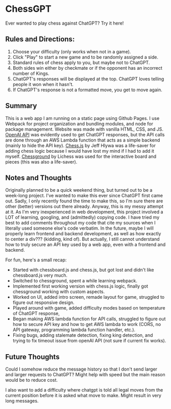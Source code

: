 # ChessGPT

Ever wanted to play chess against ChatGPT? Try it here!

## Rules and Directions:

1. Choose your difficulty (only works when not in a game).
2. Click "Play" to start a new game and to be randomly assigned a side.
3. Standard rules of chess apply to you, but maybe not to ChatGPT.
4. Both sides win either by checkmate or if the opponent has an incorrect number of Kings.
5. ChatGPT's responses will be displayed at the top. ChatGPT loves telling people it won when it hasn't.
6. If ChatGPT's response is not a formatted move, you get to move again.

## Summary
This is a web app I am running on a static page using Github Pages. I use Webpack for project organization and bundling modules, and node for package management. Website was made with vanilla HTML, CSS, and JS. [OpenAI API](https://platform.openai.com/docs/api-reference) was evidently used to get ChatGPT responses, but the API calls are done through an AWS Lambda function that acts as a simple backend (mainly to hide the API key). [Chess.js](https://github.com/jhlywa/chess.js) by Jeff Hlywa was a life-saver for adding chess logic because I would have lost my mind if I had to add it myself. [Chessground](https://github.com/lichess-org/chessground) by Lichess was used for the interactive board and pieces (this was also a life-saver). 

## Notes and Thoughts
Originally planned to be a quick weekend thing, but turned out to be a week-long project. I've wanted to make this ever since ChatGPT first came out. Sadly, I only recently found the time to make this, so I'm sure there are other (better) versions out there already. Anyway, this is my messy attempt at it. As I'm very inexperienced in web development, this project involved a LOT of learning, googling, and (admittedly) copying code. I have tried my best to add comments throughout my code that cite my sources when I literally used someone else's code verbatim. In the future, maybe I will properly learn frontend and backend development, as well as how exactly to center a div??? (kidding, kind of). But actually, I still cannot understand how to truly secure an API key used by a web app, even with a frontend and backend. 

For fun, here's a small recap:

* Started with chessboard.js and chess.js, but got lost and didn't like chessboard.js very much.
* Switched to chessground, spent a while learning webpack.
* Implemented first working version with chess.js logic, finally got chessground working with custom aspects.
* Worked on UI, added intro screen, remade layout for game, struggled to figure out responsive design.
* Played around with game, added difficulty modes based on temperature of ChatGPT response, 
* Began making AWS lambda function for API calls, struggled to figure out how to secure API key and how to get AWS lambda to work (CORS, no API gateway, programming lambda function handler, etc.).
* Fixing bugs, adding stalemate detection, fixing king detection, and trying to fix timeout issue from openAI API (not sure if current fix works).

## Future Thoughts

Could I somehow reduce the message history so that I don't send larger and larger requests to ChatGPT? Might help with speed but the main reason would be to reduce cost. 

I also want to add a difficulty where chatgpt is told all legal moves from the current position before it is asked what move to make. Might result in very long messages.
